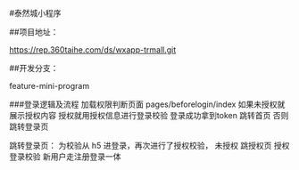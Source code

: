 #泰然城小程序

##项目地址：

https://rep.360taihe.com/ds/wxapp-trmall.git

##开发分支：

feature-mini-program

###登录逻辑及流程
加载权限判断页面 pages/beforelogin/index
如果未授权就展示授权内容 授权就用授权信息进行登录校验
登录成功拿到token 跳转首页 否则跳转登录页

跳转登录页： 为校验从 h5 进登录，再次进行了授权校验，
未授权 跳授权页
授权 登录校验 
新用户走注册登录一体
